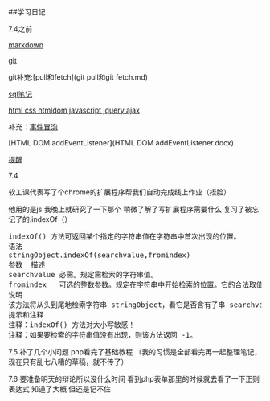 ##学习日记

7.4之前

[markdown](markdown学习笔记.md)

[git](git学习笔记.md)

git补充:[pull和fetch](git pull和git fetch.md)

[sql笔记](sql笔记.md)

[html css htmldom javascript jquery ajax](总结.docx)

补充：[事件冒泡](事件冒泡.docx)

[HTML DOM addEventListener](HTML DOM addEventListener.docx)

[提醒](提醒.docx)

7.4

软工课代表写了个chrome的扩展程序帮我们自动完成线上作业（捂脸）

他用的是js 我晚上就研究了一下那个 稍微了解了写扩展程序需要什么 
复习了被忘记了的.indexOf（）
<pre>
indexOf() 方法可返回某个指定的字符串值在字符串中首次出现的位置。
语法
stringObject.indexOf(searchvalue,fromindex)
参数	描述
searchvalue	必需。规定需检索的字符串值。
fromindex	可选的整数参数。规定在字符串中开始检索的位置。它的合法取值是 0 到 stringObject.length - 1。如省略该参数，则将从字符串的首字符开始检索。
说明
该方法将从头到尾地检索字符串 stringObject，看它是否含有子串 searchvalue。开始检索的位置在字符串的 fromindex 处或字符串的开头（没有指定 fromindex 时）。如果找到一个 searchvalue，则返回 searchvalue 的第一次出现的位置。stringObject 中的字符位置是从 0 开始的。
提示和注释
注释：indexOf() 方法对大小写敏感！
注释：如果要检索的字符串值没有出现，则该方法返回 -1。
</pre>

7.5
补了几个小问题
php看完了基础教程
（我的习惯是全部看完再一起整理笔记，现在只有乱七八糟的草稿，就不传了）

7.6
要准备明天的辩论所以没什么时间  看到php表单那里的时候就去看了一下正则表达式   知道了大概  但还是记不住